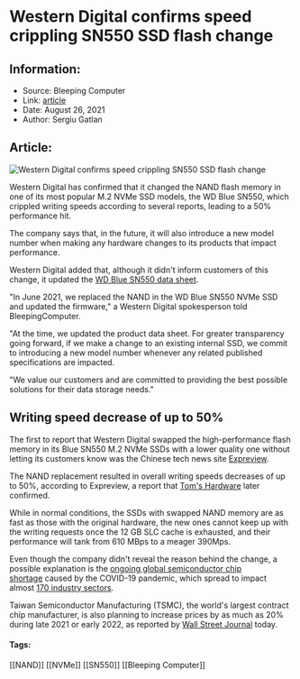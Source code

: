 # Western Digital confirms speed crippling SN550 SSD flash change
### 

## Information:
+ Source: Bleeping Computer
+ Link: [article](https://www.bleepingcomputer.com/news/hardware/western-digital-confirms-speed-crippling-sn550-ssd-flash-change/)
+ Date: August 26, 2021
+ Author: Sergiu Gatlan


## Article:
![Western Digital confirms speed crippling SN550 SSD flash change](https://www.bleepstatic.com/content/hl-images/2021/08/26/Western-Digital.jpg)


Western Digital has confirmed that it changed the NAND flash memory in one of its most popular M.2 NVMe SSD models, the WD Blue SN550, which crippled writing speeds according to several reports, leading to a 50% performance hit.


The company says that, in the future, it will also introduce a new model number when making any hardware changes to its products that impact performance.


Western Digital added that, although it didn't inform customers of this change, it updated the [WD Blue SN550 data sheet](https://documents.westerndigital.com/content/dam/doc-library/en_us/assets/public/western-digital/product/internal-drives/wd-blue-nvme-ssd/data-sheet-wd-blue-sn550-nvme-ssd-idk.pdf).


"In June 2021, we replaced the NAND in the WD Blue SN550 NVMe SSD and updated the firmware," a Western Digital spokesperson told BleepingComputer.


"At the time, we updated the product data sheet. For greater transparency going forward, if we make a change to an existing internal SSD, we commit to introducing a new model number whenever any related published specifications are impacted.


"We value our customers and are committed to providing the best possible solutions for their data storage needs."


Writing speed decrease of up to 50%
-----------------------------------


The first to report that Western Digital swapped the high-performance flash memory in its Blue SN550 M.2 NVMe SSDs with a lower quality one without letting its customers know was the Chinese tech news site [Expreview](https://www.expreview.com/80127.html).


The NAND replacement resulted in overall writing speeds decreases of up to 50%, according to Expreview, a report that [Tom's Hardware](https://www.tomshardware.com/news/wd-blue-sn550-ssd-performance-cut-in-half-slc-runs-out) later confirmed.


While in normal conditions, the SSDs with swapped NAND memory are as fast as those with the original hardware, the new ones cannot keep up with the writing requests once the 12 GB SLC cache is exhausted, and their performance will tank from 610 MBps to a meager 390Mps.


Even though the company didn't reveal the reason behind the change, a possible explanation is the [ongoing global semiconductor chip shortage](https://www.theguardian.com/business/2021/mar/21/global-shortage-in-computer-chips-reaches-crisis-point) caused by the COVID-19 pandemic, which spread to impact almost [170 industry sectors](https://finance.yahoo.com/news/these-industries-are-hit-hardest-by-the-global-chip-shortage-122854251.html).


Taiwan Semiconductor Manufacturing (TSMC), the world's largest contract chip manufacturer, is also planning to increase prices by as much as 20% during late 2021 or early 2022, as reported by [Wall Street Journal](https://www.wsj.com/articles/worlds-largest-chip-maker-to-raise-prices-threatening-costlier-electronics-11629978308) today.




#### Tags:
[[NAND]] [[NVMe]] [[SN550]] [[Bleeping Computer]]
